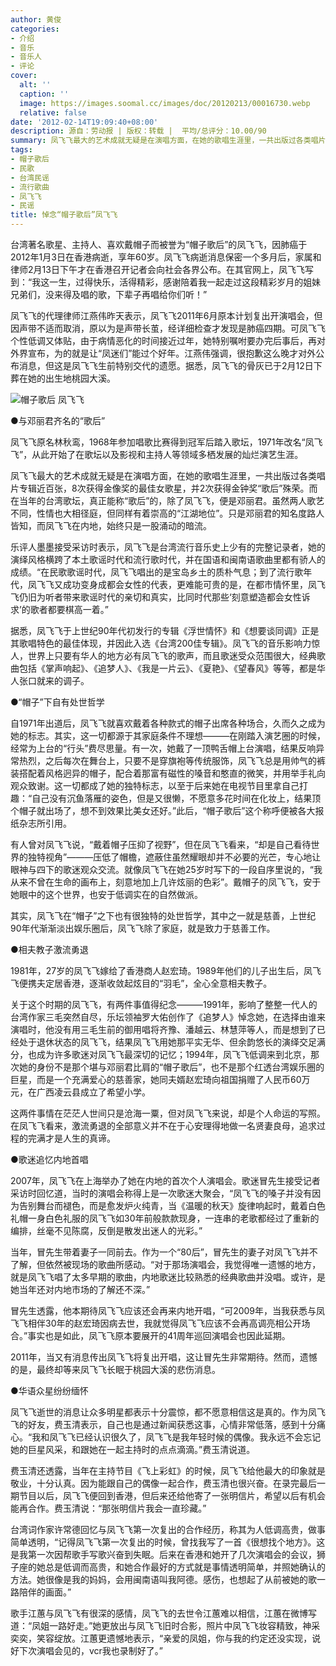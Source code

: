 ```yaml
---
author: 黄俊
categories:
- 介绍
- 音乐
- 音乐人
- 评论
cover:
  alt: ''
  caption: ''
  image: https://images.soomal.cc/images/doc/20120213/00016730.webp
  relative: false
date: '2012-02-14T19:09:40+08:00'
description: 源自：劳动报 | 版权：转载 |  平均/总评分：10.00/90
summary: 凤飞飞最大的艺术成就无疑是在演唱方面，在她的歌唱生涯里，一共出版过各类唱片专辑近百张，8次获得金像奖的最佳女歌星，并2次获得金钟奖“歌后”殊荣。而在当年的台湾歌坛，真正能称“歌后”的，除了凤飞飞，便是邓丽君。虽然两人歌艺不同，性情也大相径庭，但同样有着崇高的“江湖地位”……
tags:
- 帽子歌后
- 民歌
- 台湾民谣
- 流行歌曲
- 凤飞飞
- 民谣
title: 悼念“帽子歌后”凤飞飞
---
```


台湾著名歌星、主持人、喜欢戴帽子而被誉为“帽子歌后”的凤飞飞，因肺癌于2012年1月3日在香港病逝，享年60岁。凤飞飞病逝消息保密一个多月后，家属和律师2月13日下午才在香港召开记者会向社会各界公布。在其官网上，凤飞飞写到：“我这一生，过得快乐，活得精彩，感谢陪着我一起走过这段精彩岁月的姐妹兄弟们，没来得及唱的歌，下辈子再唱给你们听！”

凤飞飞的代理律师江燕伟昨天表示，凤飞飞2011年6月原本计划复出开演唱会，但因声带不适而取消，原以为是声带长茧，经详细检查才发现是肺癌四期。可凤飞飞个性低调又体贴，由于病情恶化的时间接近过年，她特别嘱咐要办完后事后，再对外界宣布，为的就是让“凤迷们”能过个好年。江燕伟强调，很抱歉这么晚才对外公布消息，但这是凤飞飞生前特别交代的遗愿。据悉，凤飞飞的骨灰已于2月12日下葬在她的出生地桃园大溪。

![帽子歌后 凤飞飞](https://images.soomal.cc/images/doc/20120213/00016730.webp)





●与邓丽君齐名的“歌后”

凤飞飞原名林秋鸾，1968年参加唱歌比赛得到冠军后踏入歌坛，1971年改名“凤飞飞”，从此开始了在歌坛以及影视和主持人等领域多栖发展的灿烂演艺生涯。

凤飞飞最大的艺术成就无疑是在演唱方面，在她的歌唱生涯里，一共出版过各类唱片专辑近百张，8次获得金像奖的最佳女歌星，并2次获得金钟奖“歌后”殊荣。而在当年的台湾歌坛，真正能称“歌后”的，除了凤飞飞，便是邓丽君。虽然两人歌艺不同，性情也大相径庭，但同样有着崇高的“江湖地位”。只是邓丽君的知名度路人皆知，而凤飞飞在内地，始终只是一股涌动的暗流。

乐评人墨墨接受采访时表示，凤飞飞是台湾流行音乐史上少有的完整记录者，她的演绎风格横跨了本土歌谣时代和流行歌时代，并在国语和闽南语歌曲里都有骄人的成绩。“在民歌歌谣时代，凤飞飞唱出的是宝岛乡土的质朴气息；到了流行歌年代，凤飞飞又成功变身成都会女性的代表，更难能可贵的是，在都市情怀里，凤飞飞仍旧为听者带来歌谣时代的亲切和真实，比同时代那些‘刻意塑造都会女性诉求’的歌者都要棋高一着。”

据悉，凤飞飞于上世纪90年代初发行的专辑《浮世情怀》和《想要谈同调》正是其歌唱特色的最佳体现，并因此入选《台湾200佳专辑》。凤飞飞的音乐影响力惊人，世界上只要有华人的地方必有凤飞飞的歌声，而且歌迷受众范围很大，经典歌曲包括《掌声响起》、《追梦人》、《我是一片云》、《夏艳》、《望春风》等等，都是华人张口就来的调子。

●“帽子”下自有处世哲学

自1971年出道后，凤飞飞就喜欢戴着各种款式的帽子出席各种场合，久而久之成为她的标志。其实，这一切都源于其家庭条件不理想―――在刚踏入演艺圈的时候，经常为上台的“行头”费尽思量。有一次，她戴了一顶鸭舌帽上台演唱，结果反响异常热烈，之后每次在舞台上，只要不是穿旗袍等传统服饰，凤飞飞总是用帅气的裤装搭配着风格迥异的帽子，配合着那富有磁性的嗓音和憨直的微笑，并用举手礼向观众致谢。这一切都成了她的独特标志，以至于后来她在电视节目里拿自己打趣：“自己没有沉鱼落雁的姿色，但是又很懒，不愿意多花时间在化妆上，结果顶个帽子就出场了，想不到效果比美女还好。”此后，“帽子歌后”这个称呼便被各大报纸杂志所引用。

有人曾对凤飞飞说，“戴着帽子压抑了视野”，但在凤飞飞看来，“却是自己看待世界的独特视角”―――压低了帽檐，遮蔽住虽然耀眼却并不必要的光芒，专心地让眼神与四下的歌迷观众交流。就像凤飞飞在她25岁时写下的一段自序里说的，“我从来不曾在生命的画布上，刻意地加上几许炫丽的色彩”。戴帽子的凤飞飞，安于她眼中的这个世界，也安于低调实在的自然做派。

其实，凤飞飞在“帽子”之下也有很独特的处世哲学，其中之一就是慈善，上世纪90年代渐渐淡出娱乐圈后，凤飞飞除了家庭，就是致力于慈善工作。

●相夫教子激流勇退

1981年，27岁的凤飞飞嫁给了香港商人赵宏琦。1989年他们的儿子出生后，凤飞飞便携夫定居香港，逐渐收敛起炫目的“羽毛”，全心全意相夫教子。

关于这个时期的凤飞飞，有两件事值得纪念―――1991年，影响了整整一代人的台湾作家三毛突然自尽，乐坛领袖罗大佑创作了《追梦人》悼念她，在选择由谁来演唱时，他没有用三毛生前的御用唱将齐豫、潘越云、林慧萍等人，而是想到了已经处于退休状态的凤飞飞，结果凤飞飞用她那平实无华、但余韵悠长的演绎交足满分，也成为许多歌迷对凤飞飞最深切的记忆；1994年，凤飞飞低调来到北京，那次她的身份不是那个堪与邓丽君比肩的“帽子歌后”，也不是那个红透台湾娱乐圈的巨星，而是一个充满爱心的慈善家，她同夫婿赵宏琦向祖国捐赠了人民币60万元，在广西凌云县成立了希望小学。

这两件事情在茫茫人世间只是沧海一粟，但对凤飞飞来说，却是个人命运的写照。在凤飞飞看来，激流勇退的全部意义并不在于心安理得地做一名贤妻良母，追求过程的完满才是人生的真谛。

●歌迷追忆内地首唱

2007年，凤飞飞在上海举办了她在内地的首次个人演唱会。歌迷冒先生接受记者采访时回忆道，当时的演唱会称得上是一次歌迷大聚会，“凤飞飞的嗓子并没有因为告别舞台而褪色，而是愈发炉火纯青，当《温暖的秋天》旋律响起时，戴着白色礼帽一身白色礼服的凤飞飞如30年前般款款现身，一连串的老歌都经过了重新的编排，丝毫不见陈腐，反倒是散发出迷人的光彩。”

当年，冒先生带着妻子一同前去。作为一个“80后”，冒先生的妻子对凤飞飞并不了解，但依然被现场的歌曲所感动。“对于那场演唱会，我觉得唯一遗憾的地方，就是凤飞飞唱了太多早期的歌曲，内地歌迷比较熟悉的经典歌曲并没唱。或许，是她当年还对内地市场的了解还不深。”

冒先生透露，他本期待凤飞飞应该还会再来内地开唱，“可2009年，当我获悉与凤飞飞相伴30年的赵宏琦因病去世，我就觉得凤飞飞应该不会再高调亮相公开场合。”事实也是如此，凤飞飞原本要展开的41周年巡回演唱会也因此延期。

2011年，当又有消息传出凤飞飞将复出开唱，这让冒先生非常期待。然而，遗憾的是，最终却等来凤飞飞长眠于桃园大溪的悲伤消息。

●华语众星纷纷缅怀

凤飞飞逝世的消息让众多明星都表示十分震惊，都不愿意相信这是真的。作为凤飞飞的好友，费玉清表示，自己也是通过新闻获悉这事，心情非常低落，感到十分痛心。“我和凤飞飞已经认识很久了，凤飞飞是我年轻时候的偶像。我永远不会忘记她的巨星风采，和跟她在一起主持时的点点滴滴。”费玉清说道。

费玉清还透露，当年在主持节目《飞上彩虹》的时候，凤飞飞给他最大的印象就是敬业，十分认真。因为能跟自己的偶像一起合作，费玉清也很兴奋。在录完最后一期节目以后，凤飞飞便回到香港，但后来还给他寄了一张明信片，希望以后有机会能再合作。费玉清说：“那张明信片我会一直珍藏。”

台湾词作家许常德回忆与凤飞飞第一次复出的合作经历，称其为人低调高贵，做事简单透明，“记得凤飞飞第一次复出的时候，曾找我写了一首《很想找个地方》。这是我第一次因帮歌手写歌兴奋到失眠。后来在香港和她开了几次演唱会的会议，狮子座的她总是低调而高贵，和她合作最好的方式就是事情透明简单，并照她确认的方法。她很像是我的妈妈，会用闽南语叫我阿德。感伤，也想起了从前被她的歌一路陪伴的画面。”

歌手江蕙与凤飞飞有很深的感情，凤飞飞的去世令江蕙难以相信，江蕙在微博写道：“凤姐一路好走。”她更放出与凤飞飞旧时合影，照片中凤飞飞妆容精致，神采奕奕，笑容绽放。江蕙更遗憾地表示，“亲爱的凤姐，你与我的约定还没实现，说好下次演唱会见的，vcr我也录制好了。”